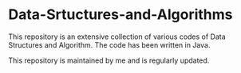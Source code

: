 # Data-Srtuctures-and-Algorithms



This repository is an extensive collection of various codes of Data Structures and Algorithm. The code has been written in Java.

This repository is maintained by me and is regularly updated.

